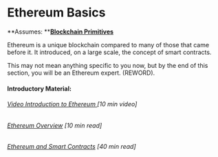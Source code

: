 # Ethereum Basics

**Assumes: **[**Blockchain Primitives**](/ethereum-technicals.md)

Ethereum is a unique blockchain compared to many of those that came before it. It introduced, on a large scale, the concept of smart contracts.

This may not mean anything specific to you now, but by the end of this section, you will be an Ethereum expert. \(REWORD\).

#### Introductory Material:

###### [Video Introduction to Ethereum ](https://www.youtube.com/watch?v=-SMliFtoPn8)\[10 min video\]

###### [Ethereum Overview](http://truffleframework.com/tutorials/ethereum-overview) \[10 min read\]

###### [Ethereum and Smart Contracts](https://auth0.com/blog/an-introduction-to-ethereum-and-smart-contracts-part-2/) \[40 min read\]

###### 



